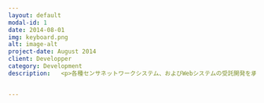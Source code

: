 ```yaml
---
layout: default
modal-id: 1
date: 2014-08-01
img: keyboard.png
alt: image-alt
project-date: August 2014
client: Developper
category: Development
description:   <p>各種センサネットワークシステム、およびWebシステムの受託開発を承っております。</p><h3>主な実績</h3><p>太陽光発電管理システム</p><p>学務効率化支援システム</p><p>組み込み機器試作開発(AVR、Linux)</p>


---
```

